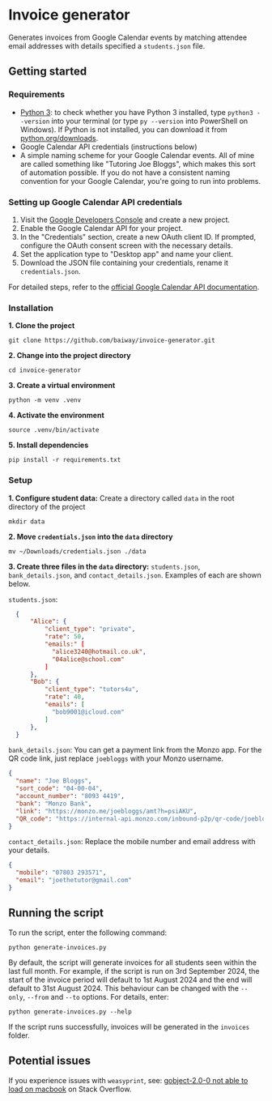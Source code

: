 # Invoice generator
Generates invoices from Google Calendar events by matching attendee email addresses with details specified a `students.json` file.

## Getting started
### Requirements
- [Python 3](https://python.org/): to check whether you have Python 3 installed, type `python3 --version` into your terminal (or type `py --version` into PowerShell on Windows). If Python is not installed, you can download it from [python.org/downloads](https://python.org/downloads/).
- Google Calendar API credentials (instructions below)
- A simple naming scheme for your Google Calendar events. All of mine are called something like "Tutoring Joe Bloggs", which makes this sort of automation possible. If you do not have a consistent naming convention for your Google Calendar, you're going to run into problems.

### Setting up Google Calendar API credentials
1. Visit the [Google Developers Console](https://console.developers.google.com/) and create a new project.
2. Enable the Google Calendar API for your project.
3. In the "Credentials" section, create a new OAuth client ID. If prompted, configure the OAuth consent screen with the necessary details.
4. Set the application type to "Desktop app" and name your client.
5. Download the JSON file containing your credentials, rename it `credentials.json`.

For detailed steps, refer to the [official Google Calendar API documentation](https://developers.google.com/calendar/quickstart/python).

### Installation
**1. Clone the project**
```shell
git clone https://github.com/baiway/invoice-generator.git
```

**2. Change into the project directory**
```shell
cd invoice-generator
```

**3. Create a virtual environment**
```shell
python -m venv .venv
```

**4. Activate the environment**
```shell
source .venv/bin/activate
```

**5. Install dependencies**
```shell
pip install -r requirements.txt
```

### Setup
**1. Configure student data:** Create a directory called `data` in the root directory of the project
```shell
mkdir data
```

**2. Move `credentials.json` into the `data` directory**
```shell
mv ~/Downloads/credentials.json ./data
```

**3. Create three files in the `data` directory:** `students.json`, `bank_details.json`, and `contact_details.json`. Examples of each are shown below.

`students.json`:
```json
  {
      "Alice": {
          "client_type": "private",
          "rate": 50,
          "emails:" [
            "alice3240@hotmail.co.uk",
            "04alice@school.com"
          ]
      },
      "Bob": {
          "client_type": "tutors4u",
          "rate": 40,
          "emails": [
            "bob9001@icloud.com"
          ]
      },
  }
```

`bank_details.json`: You can get a payment link from the Monzo app. For the QR code link, just replace `joebloggs` with your Monzo username.
```json
{
  "name": "Joe Bloggs",
  "sort_code": "04-00-04",
  "account_number": "8093 4419",
  "bank": "Monzo Bank",
  "link": "https://monzo.me/joebloggs/amt?h=psiAKU",
  "QR_code": "https://internal-api.monzo.com/inbound-p2p/qr-code/joebloggs?currency=GBP&amount=amt"
}
```

`contact_details.json`: Replace the mobile number and email address with your details.
```json
{
  "mobile": "07803 293571",
  "email": "joethetutor@gmail.com"
}
```

## Running the script
To run the script, enter the following command:
```shell
python generate-invoices.py
```

By default, the script will generate invoices for all students seen within the last full month. For example, if the script is run on 3rd September 2024, the start of the invoice period will default to 1st August 2024 and the end will default to 31st August 2024. This behaviour can be changed with the `--only`, `--from` and `--to` options. For details, enter:
```shell
python generate-invoices.py --help
```

If the script runs successfully, invoices will be generated in the `invoices` folder.

## Potential issues
If you experience issues with `weasyprint`, see: [gobject-2.0-0 not able to load on macbook](https://stackoverflow.com/questions/69097224/gobject-2-0-0-not-able-to-load-on-macbook/69295303#69295303) on Stack Overflow.
